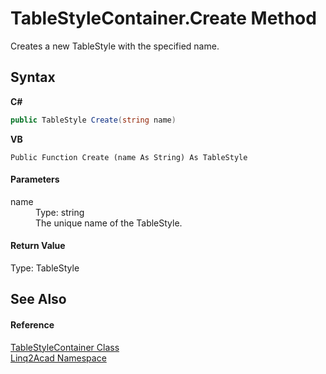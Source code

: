 # TableStyleContainer.Create Method 
 

Creates a new TableStyle with the specified name.

## Syntax

**C#**<br />
``` C#
public TableStyle Create(string name)
```

**VB**<br />
``` VB
Public Function Create (name As String) As TableStyle
```


#### Parameters
<dl><dt>name</dt><dd>Type: string<br />The unique name of the TableStyle.</dd></dl>

#### Return Value
Type: TableStyle

## See Also


#### Reference
<a href="T_Linq2Acad_TableStyleContainer.md">TableStyleContainer Class</a><br /><a href="N_Linq2Acad.md">Linq2Acad Namespace</a><br />
